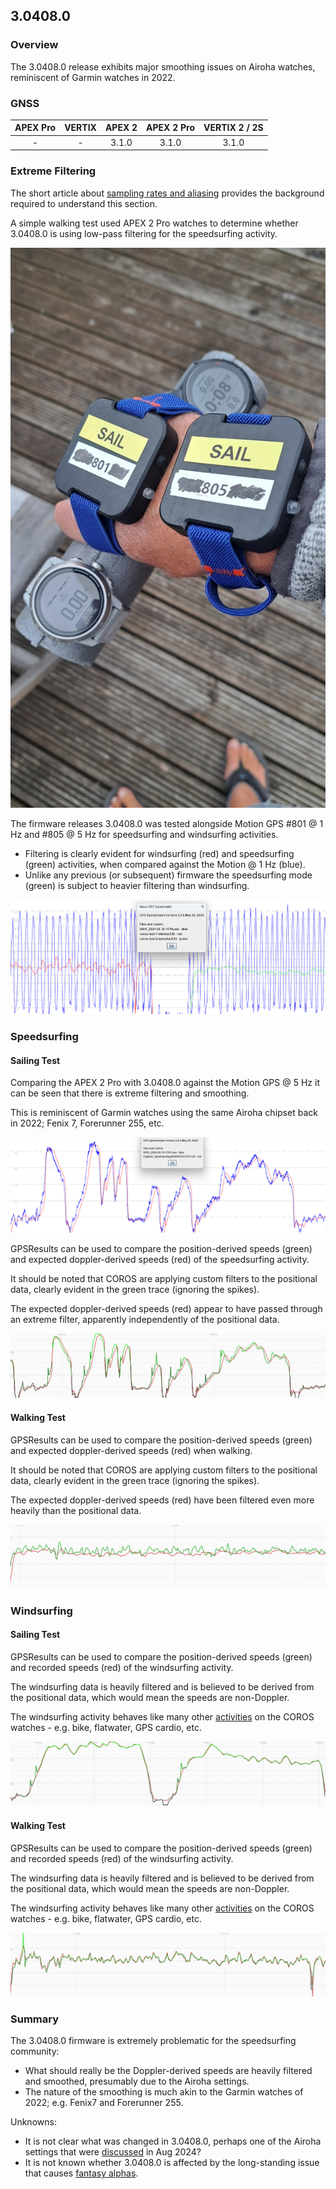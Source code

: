 ## 3.0408.0

### Overview

The 3.0408.0 release exhibits major smoothing issues on Airoha watches, reminiscent of Garmin watches in 2022.



### GNSS

| APEX Pro | VERTIX | APEX 2 | APEX 2 Pro | VERTIX 2 / 2S |
| :------: | :----: | :----: | :--------: | :-----------: |
|    -     |   -    | 3.1.0  |   3.1.0    |     3.1.0     |



### Extreme Filtering

The short article about [sampling rates and aliasing](../../../../general/aliasing/README.md) provides the background required to understand this section.

A simple walking test used APEX 2 Pro watches to determine whether 3.0408.0 is using low-pass filtering for the speedsurfing activity.

![walking](img\devices.jpg)

The firmware releases 3.0408.0 was tested alongside Motion GPS #801 @ 1 Hz and #805 @ 5 Hz for speedsurfing and windsurfing activities.

- Filtering is clearly evident for windsurfing (red) and speedsurfing (green) activities, when compared against the Motion @ 1 Hz (blue).
- Unlike any previous (or subsequent) firmware the speedsurfing mode (green) is subject to heavier filtering than windsurfing.

![3.0308-3.0706](img/walk.png)



### Speedsurfing

#### Sailing Test

Comparing the APEX 2 Pro with 3.0408.0 against the Motion GPS @ 5 Hz it can be seen that there is extreme filtering and smoothing.

This is reminiscent of Garmin watches using the same Airoha chipset back in 2022; Fenix 7, Forerunner 255, etc.

![sailing-speedsurfing](img/sailing-speedsurfing.png)

GPSResults can be used to compare the position-derived speeds (green) and expected doppler-derived speeds (red) of the speedsurfing activity.

It should be noted that COROS are applying custom filters to the positional data, clearly evident in the green trace (ignoring the spikes).

The expected doppler-derived speeds (red) appear to have passed through an extreme filter, apparently independently of the positional data.

![sailing-speedsurfing-gpsresults](img/sailing-speedsurfing-gpsresults.png)



#### Walking Test

GPSResults can be used to compare the position-derived speeds (green) and expected doppler-derived speeds (red) when walking.

It should be noted that COROS are applying custom filters to the positional data, clearly evident in the green trace (ignoring the spikes).

The expected doppler-derived speeds (red) have been filtered even more heavily than the positional data.

![walk-speedsurfing](img/walk-speedsurfing.png)



### Windsurfing

#### Sailing Test

GPSResults can be used to compare the position-derived speeds (green) and recorded speeds (red) of the windsurfing activity.

The windsurfing data is heavily filtered and is believed to be derived from the positional data, which would mean the speeds are non-Doppler.

The windsurfing activity behaves like many other [activities](../../activities/README.md) on the COROS watches - e.g. bike, flatwater, GPS cardio, etc.

![sailing-windsurfing-gpsresults](img/sailing-windsurfing-gpsresults.png)



#### Walking Test

GPSResults can be used to compare the position-derived speeds (green) and recorded speeds (red) of the windsurfing activity.

The windsurfing data is heavily filtered and is believed to be derived from the positional data, which would mean the speeds are non-Doppler.

The windsurfing activity behaves like many other [activities](../../activities/README.md) on the COROS watches - e.g. bike, flatwater, GPS cardio, etc.

![walk-windsurfing](img/walk-windsurfing.png)



### Summary

The 3.0408.0 firmware is extremely problematic for the speedsurfing community:

- What should really be the Doppler-derived speeds are heavily filtered and smoothed, presumably due to the Airoha settings.
- The nature of the smoothing is much akin to the Garmin watches of 2022; e.g. Fenix7 and Forerunner 255.

Unknowns:

- It is not clear what was changed in 3.0408.0, perhaps one of the Airoha settings that were [discussed](../../smoothing/update.md) in Aug 2024?
- It is not known whether 3.0408.0 is affected by the long-standing issue that causes [fantasy alphas](../../alpha/README.md).

